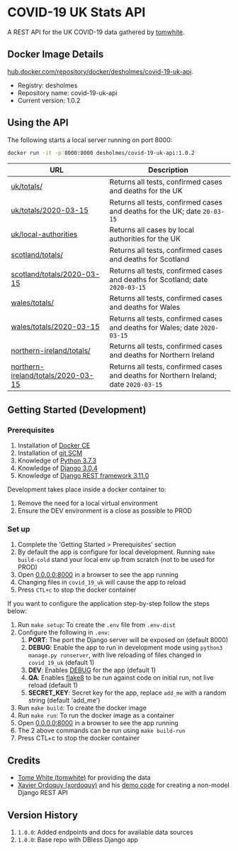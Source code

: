 # COVID-19 UK Stats API

A REST API for the UK COVID-19 data gathered by [tomwhite](https://github.com/tomwhite/covid-19-uk-data).

## Docker Image Details

[hub.docker.com/repository/docker/desholmes/covid-19-uk-api](https://hub.docker.com/repository/docker/desholmes/covid-19-uk-api).

* Registry: desholmes
* Repository name: covid-19-uk-api
* Current version: 1.0.2

## Using the API

The following starts a local server running on port 8000:

```bash
docker run -it -p 8000:8000 desholmes/covid-19-uk-api:1.0.2
```

| URL | Description |
| --- | --- |
| [uk/totals/](http://0.0.0.0:8000/uk/totals/) | Returns all tests, confirmed cases and deaths for the UK |
| [uk/totals/2020-03-15](http://0.0.0.0:8000/uk/totals/2020-03-15) | Returns all tests, confirmed cases and deaths for the UK; date `20-03-15` |
| [uk/local-authorities](http://0.0.0.0:8000/uk/local-authorities/) | Returns all cases by local authorities for the UK |
| [scotland/totals/](http://0.0.0.0:8000/scotland/totals/) | Returns all tests, confirmed cases and deaths for Scotland |
| [scotland/totals/2020-03-15](http://0.0.0.0:8000/scotland/totals/2020-03-15) | Returns all tests, confirmed cases and deaths for Scotland; date `2020-03-15` |
| [wales/totals/](http://0.0.0.0:8000/wales/totals/) | Returns all tests, confirmed cases and deaths for Wales |
| [wales/totals/2020-03-15](http://0.0.0.0:8000/wales/totals/2020-03-15) | Returns all tests, confirmed cases and deaths for Wales; date `2020-03-15` |
| [northern-ireland/totals/](http://0.0.0.0:8000/northern-ireland/totals/) | Returns all tests, confirmed cases and deaths for Northern Ireland |
| [northern-ireland/totals/2020-03-15](http://0.0.0.0:8000/northern-ireland/totals/2020-03-15) | Returns all tests, confirmed cases and deaths for Northern Ireland; date `2020-03-15` |

## Getting Started (Development)

### Prerequisites

1. Installation of [Docker CE](https://store.docker.com/search?type=edition&offering=community)
1. Installation of [git SCM](https://git-scm.com/downloads)
1. Knowledge of [Python 3.7.3](https://www.python.org/downloads/)
1. Knowledge of [Django 3.0.4](https://www.djangoproject.com/)
1. Knowledge of [Django REST framework 3.11.0](https://www.django-rest-framework.org/)

Development takes place inside a docker container to:

1. Remove the need for a local virtual environment
1. Ensure the DEV environment is a close as possible to PROD

### Set up

1. Complete the 'Getting Started > Prerequisites' section
1. By default the app is configure for local development. Running `make build-cold` stand your local env up from scratch (not to be used for PROD)
1. Open [0.0.0.0:8000](http://0.0.0.0:8000/) in a browser to see the app running
1. Changing files in `covid_19_uk` will cause the app to reload
1. Press `CTL+c` to stop the docker container

If you want to configure the application step-by-step follow the steps below:

1. Run `make setup`: To create the `.env` file from `.env-dist`
1. Configure the following in `.env`:
    1. **PORT**: The port the Django server will be exposed on (default 8000)
    1. **DEBUG**: Enable the app to run in development mode using `python3 manage.py runserver`, with live reloading of files changed in `covid_19_uk` (default 1)
    1. **DEV**: Enables [DEBUG](https://docs.djangoproject.com/en/3.0/howto/deployment/checklist/) for the app (default 1)
    1. **QA**: Enables [flake8](https://pypi.org/project/flake8/) to be run against code on initial run, not live reload (default 1)
    1. **SECRET_KEY**: Secret key for the app, replace `add_me` with a random string (default 'add_me')
1. Run `make build`: To create the docker image
1. Run `make run`: To run the docker image as a container
1. Open [0.0.0.0:8000](http://0.0.0.0:8000/) in a browser to see the app running
1. The 2 above commands can be run using `make build-run`
1. Press CTL+c to stop the docker container

## Credits

* [Tome White (tomwhite)](https://github.com/tomwhite/covid-19-uk-data) for providing the data
* [Xavier Ordoquy (xordoquy)](https://medium.com/django-rest-framework/django-rest-framework-viewset-when-you-don-t-have-a-model-335a0490ba6f) and his [demo code](https://github.com/linovia/drf-demo) for creating a non-model Django REST API

## Version History

1. `1.0.0`: Added endpoints and docs for available data sources
1. `1.0.0`: Base repo with DBless Django app
